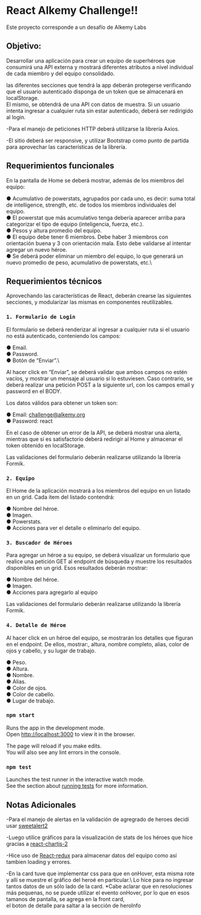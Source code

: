 # React Alkemy Challenge!!

Este proyecto corresponde a un desafío de Alkemy Labs

## Objetivo:

Desarrollar una aplicación para crear un equipo de superhéroes que consumirá una API externa y
mostrará diferentes atributos a nivel individual de cada miembro y del equipo consolidado.

las diferentes secciones que tendrá la app deberán protegerse verificando que el
usuario autenticado disponga de un token que se almacenará en localStorage. \
El mismo, se obtendrá de una API con datos de muestra.
Si un usuario intenta ingresar a cualquier ruta sin estar autenticado,
deberá ser redirigido al login.

-Para el manejo de peticiones HTTP deberá utilizarse la librería Axios.

-El sitio deberá ser responsive, y utilizar Bootstrap como punto de partida para aprovechar las
características de la librería.

## Requerimientos funcionales

En la pantalla de Home se deberá mostrar, además de los miembros del equipo:

● Acumulativo de powerstats, agrupados por cada uno, es decir: suma total de intelligence,
strength, etc. de todos los miembros individuales del equipo.\
● El powerstat que más acumulativo tenga debería aparecer arriba para categorizar el tipo
de equipo (inteligencia, fuerza, etc.).\
● Pesos y altura promedio del equipo.\
● El equipo debe tener 6 miembros. Debe haber 3 miembros con orientación buena y 3 con
orientación mala. Esto debe validarse al intentar agregar un nuevo héroe.\
● Se deberá poder eliminar un miembro del equipo, lo que generará un nuevo promedio de
peso, acumulativo de powerstats, etc.\

## Requerimientos técnicos

Aprovechando las características de React, deberán crearse las siguientes secciones, y modularizar las
mismas en componentes reutilizables.

### `1. Formulario de Login`

El formulario se deberá renderizar al ingresar a cualquier ruta si el usuario no está autenticado,
conteniendo los campos:

● Email.\
● Password.\
● Botón de “Enviar”.\

Al hacer click en “Enviar”, se deberá validar que ambos campos no estén vacíos, y mostrar un mensaje
al usuario si lo estuviesen. Caso contrario, se deberá realizar una petición POST a la siguiente url, con
los campos email y password en el BODY.

Los datos válidos para obtener un token son:

● Email: challenge@alkemy.org\
● Password: react

En el caso de obtener un error de la API, se deberá mostrar una alerta, mientras que si es satisfactorio
deberá redirigir al Home y almacenar el token obtenido en localStorage.

Las validaciones del formulario deberán realizarse utilizando la librería Formik.

### `2. Equipo`

El Home de la aplicación mostrará a los miembros del equipo en un listado en un grid. Cada ítem del
listado contendrá:

● Nombre del héroe.\
● Imagen.\
● Powerstats.\
● Acciones para ver el detalle o eliminarlo del equipo.

### `3. Buscador de Héroes`

Para agregar un héroe a su equipo, se deberá visualizar un formulario que realice una petición GET al
endpoint de búsqueda y muestre los resultados disponibles en un grid. Esos resultados deberán
mostrar:

● Nombre del héroe.\
● Imagen.\
● Acciones para agregarlo al equipo

Las validaciones del formulario deberán realizarse utilizando la librería Formik.

### `4. Detalle de Héroe`

Al hacer click en un héroe del equipo, se mostrarán los detalles que figuran en el endpoint. De ellos,
mostrar:, altura, nombre completo, alias, color de ojos y cabello, y su lugar de trabajo.

● Peso.\
● Altura.\
● Nombre.\
● Alias.\
● Color de ojos.\
● Color de cabello.\
● Lugar de trabajo.

### `npm start`

Runs the app in the development mode.\
Open [http://localhost:3000](http://localhost:3000) to view it in the browser.

The page will reload if you make edits.\
You will also see any lint errors in the console.

### `npm test`

Launches the test runner in the interactive watch mode.\
See the section about [running tests](https://facebook.github.io/create-react-app/docs/running-tests) for more information.

## Notas Adicionales

-Para el manejo de alertas en la validación de agregrado de heroes decidí usar [sweetalert2](https://www.npmjs.com/package/sweetalert2)

-Luego utilice gráficos para la visualización de stats de los héroes que hice gracias a [react-chartjs-2](https://www.npmjs.com/package/react-chartjs-2)

-Hice uso de [React-redux](https://react-redux.js.org/) para almacenar datos del equipo como así tambien loading y errores.

-En la card tuve que implementar css para que en onHover, esta misma rote y allí se muestre el gráfico del heroé en particular.\ 
Lo hice para no ingresar tantos datos de un sólo lado de la card. 
*Cabe aclarar que en resoluciones más pequenas, no se puede utilizar el evento onHover, por lo que en esos tamanos de pantalla, se agrega en la front card,\
el boton de detalle para saltar a la sección de heroInfo
